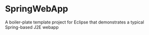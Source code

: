SpringWebApp
============

A boiler-plate template project for Eclipse that demonstrates a typical Spring-based J2E webapp
